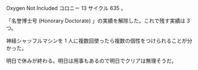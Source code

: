 Oxygen Not Included コロニー 13 サイクル 635 。

「名誉博士号 (Honorary Doctorate) 」の実績を解除した。これで残す実績は 3 つ。

神経シャッフルマシンを 1 人に複数回使ったら複数の個性をつけられることが分かった。

明日で休みが終わる。明日は用事もあるので明日でクリアは無理そうだ。
